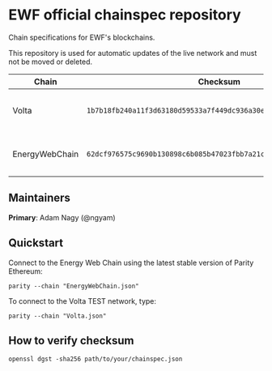 # EWF official chainspec repository

Chain specifications for EWF's blockchains.

This repository is used for automatic updates of the live network and must not be moved or deleted.

|      Chain       |                              Checksum                              |   URL   |
| ---------------- |:-----------------------------------------------------------------: | :------ |
| Volta            | `1b7b18fb240a11f3d63180d59533a7f449dc936a30ec9c802d704392463f6925` | [https://raw.githubusercontent.com/energywebfoundation/ewf-chainspec/master/Volta.json](https://raw.githubusercontent.com/energywebfoundation/ewf-chainspec/master/Volta.json) |
| EnergyWebChain   | `62dcf976575c9690b130898c6b085b47023fbb7a21cfe03d419bf234a7452451` | [https://raw.githubusercontent.com/energywebfoundation/ewf-chainspec/master/EnergyWebChain.json](https://raw.githubusercontent.com/energywebfoundation/ewf-chainspec/master/EnergyWebChain.json) |

## Maintainers

**Primary**: Adam Nagy (@ngyam)

## Quickstart

Connect to the Energy Web Chain using the latest stable version of Parity Ethereum:

```
parity --chain "EnergyWebChain.json"
```

To connect to the Volta TEST network, type:

```
parity --chain "Volta.json"
```

## How to verify checksum

```
openssl dgst -sha256 path/to/your/chainspec.json
```
